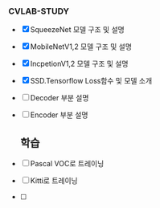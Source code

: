 ### CVLAB-STUDY  

- [x] SqueezeNet 모델 구조 및 설명  
- [x] MobileNetV1,2 모델 구조 및 설명  
- [x] IncpetionV1,2 모델 구조 및 설명  
- [x] SSD.Tensorflow Loss함수 및 모델 소개   
- [ ] Decoder 부분 설명  
- [ ] Encoder 부분 설명
  
  ## 학습
- [ ] Pascal VOC로 트레이닝  
- [ ] Kitti로 트레이닝  
- [ ] 
